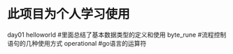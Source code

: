 # 此项目为个人学习使用
day01
  helloworld  #里面总结了基本数据类型的定义和使用
  byte_rune   #流程控制语句的几种使用方式
  operational #go语言的运算符
